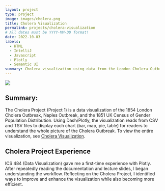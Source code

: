 ```yaml
---
layout: project
type: project
image: images/cholera.png
title: Cholera Visualization
permalink: projects/cholera-visualization
# All dates must be YYYY-MM-DD format!
date: 2022-10-03
labels:
  - HTML
  - IntelliJ
  - Javascript
  - Plotly
  - Semantic UI
summary: Cholera visualization using data from the London Cholera Outbreak in 1854, Naples Outbreak, and the 1851 UK Census of Gender, Population.
---
```


<img class="ui image" src="{{ site.baseurl }}/images/cholera-landing.png">

## Summary:
The Cholera Project (Project 1) is a data visualization of the 1854 London Cholera Outbreak, Naples Outbreak, and the 1851 UK Census of Gender Population Distribution. Using Dash/Plotly, the visualization reads from CSV and TSV files to display each chart (bar, map, pie, table) for readers to understand the whole picture of the Cholera Outbreak. To view the entire visualization, see [Cholera Visualization](https://zchaikin.github.io/zchaikin_cholera.github.io/).


## Cholera Project Experience
ICS 484 (Data Visualization) gave me a first-time experience with Plotly. After repeatedly reading the documentation and lecture slides, I began understanding the workflow. Reflecting on the Cholera Project, I identified ways to improve and enhance the visualization while also becoming more efficient.


